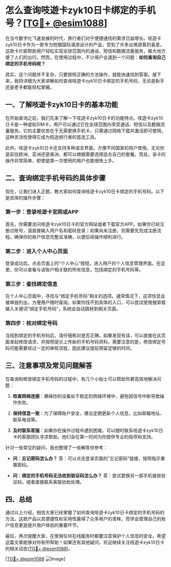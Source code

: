 # 怎么查询吱遊卡zyk10日卡绑定的手机号？[[TG💪+ @esim1088](https://t.me/s/esim1088)]

在当今数字化飞速发展的时代，旅行者们对于便捷通信的需求日益增长。吱遊卡zyk10日卡作为一款专为短期国际漫游设计的产品，受到了许多出境游客的喜爱。这款卡片能帮助用户轻松实现全球范围内的通话、短信和数据流量服务，极大地方便了人们的出行。然而，在使用过程中，不少用户会遇到一个问题：**如何查询自己绑定的手机号码呢？**

其实，这个问题并不复杂，只要按照正确的方法操作，就能快速找到答案。接下来，我将详细为大家讲解如何查询吱遊卡zyk10日卡绑定的手机号码，无论是新手还是老手都能轻松掌握。

## 一、了解吱遊卡zyk10日卡的基本功能

在开始查询之前，我们先来了解一下吱遊卡zyk10日卡的功能特点。吱遊卡zyk10日卡是一种虚拟SIM卡，用户可以通过它在全球范围内享受通话、短信以及数据流量服务。它的主要优势在于无需更换手机卡，只需通过网络下载并激活即可使用。这种灵活性使得它成为短途旅行者的首选工具。

此外，吱遊卡zyk10日卡还支持多种语言界面，方便不同国家的用户使用。无论你是前往欧洲、亚洲还是美洲，都可以根据需要选择适合自己的套餐。而且，该卡的操作非常简单，即使是第一次使用的用户也能很快上手。

## 二、查询绑定手机号码的具体步骤

现在，让我们进入正题，教大家如何查询吱遊卡zyk10日卡绑定的手机号码。以下是具体的操作步骤：

### 第一步：登录吱遊卡官网或APP

首先，你需要访问吱遊卡zyk10日卡的官方网站或者下载官方APP。如果你已经注册过账号，请直接输入用户名和密码登录；如果尚未注册，则需要先完成注册流程。确保你的账户信息完整且准确，以便后续操作顺利进行。

### 第二步：进入个人中心页面

登录成功后，点击页面上的“个人中心”按钮，进入用户的个人信息管理界面。在这里，你可以查看与该账户相关联的所有信息，包括绑定的手机号码等。

### 第三步：查找绑定信息

在个人中心页面中，寻找与“绑定手机号码”相关的选项。通常情况下，这项信息会被单独列出，方便用户随时查阅。如果你找不到具体的入口，可以尝试使用搜索框输入关键词“绑定手机号码”，系统会自动跳转到相关页面。

### 第四步：核对绑定号码

当找到绑定的手机号码后，请仔细核对是否正确。如果发现有误，可以直接在此页面发起修改请求，并按照提示上传新的手机号码资料。需要注意的是，修改绑定号码可能需要经过一定的审核流程，因此建议提前预留足够的时间。

## 三、注意事项及常见问题解答

在查询和修改绑定手机号码的过程中，有几个小贴士可以帮助你更高效地解决问题：

1. **检查网络连接**：确保你的设备处于稳定的网络环境中，避免因信号中断导致操作失败。
   
2. **保持信息一致**：为了保障账户安全，建议定期更新个人信息，比如邮箱地址、联系电话等。

3. **及时联系客服**：如果你在操作过程中遇到困难，可以随时联系吱遊卡zyk10日卡的客服团队寻求帮助。他们会在第一时间为你提供专业的指导和支持。

针对一些常见的疑问，我也整理了一些解答供参考：
- **问：忘记密码怎么办？**
  答：可以点击登录页面的“忘记密码”链接，按照指示重置密码。
  
- **问：绑定的手机号码无法收到验证码怎么办？**
  答：尝试更换另一部手机接收验证码，或者直接联系客服协助处理。

## 四、总结

通过以上介绍，相信大家已经掌握了如何查询吱遊卡zyk10日卡绑定的手机号码的方法。这款产品以其便捷性和实用性赢得了众多用户的青睐，而学会管理自己的账户信息更是提升用户体验的重要环节。

最后，再次提醒大家，在使用任何在线服务时都要注意保护个人信息的安全。希望这篇文章能够对你有所帮助！如果还有其他疑问，欢迎继续关注吱遊卡zyk10日卡的相关动态[[TG💪+ @esim1088](https://t.me/s/esim1088)]。

[[TG💪+ @esim1088](https://t.me/s/esim1088) ![Image](https://i.postimg.cc/4NQfJmqS/Snipaste-2025-05-13-00-14-12.png)]